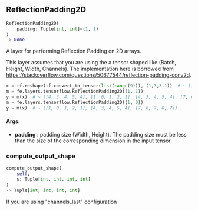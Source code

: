 ## ReflectionPadding2D
```python
ReflectionPadding2D(
	padding: Tuple[int, int]=(1, 1)
)
-> None
```
A layer for performing Reflection Padding on 2D arrays.

This layer assumes that you are using the a tensor shaped like (Batch, Height, Width, Channels).
The implementation here is borrowed from https://stackoverflow.com/questions/50677544/reflection-padding-conv2d.

```python
x = tf.reshape(tf.convert_to_tensor(list(range(9))), (1,3,3,1))  # ~ [[0, 1, 2], [3, 4, 5], [6, 7, 8]]
m = fe.layers.tensorflow.ReflectionPadding2D((1, 1))
y = m(x)  # ~ [[4, 3, 4, 5, 4], [1, 0, 1, 2, 1], [4, 3, 4, 5, 4], [7, 6, 7, 8, 7], [4, 3, 4, 5, 4]]
m = fe.layers.tensorflow.ReflectionPadding2D((1, 0))
y = m(x)  # ~ [[1, 0, 1, 2, 1], [4, 3, 4, 5, 4], [7, 6, 7, 8, 7]]
```


#### Args:

* **padding** :  padding size (Width, Height). The padding size must be less than the size of the corresponding        dimension in the input tensor.

### compute_output_shape
```python
compute_output_shape(
	self,
	s: Tuple[int, int, int, int]
)
-> Tuple[int, int, int, int]
```
If you are using "channels_last" configuration